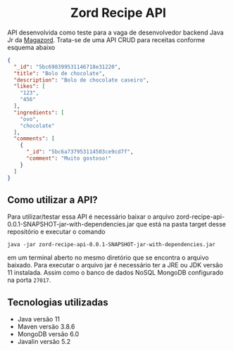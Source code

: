 <h1 align="center"><b>Zord Recipe API</b></h1>

API desenvolvida como teste para a vaga de desenvolvedor backend Java Jr da <a href="https://www.magazord.com.br/">Magazord</a>. Trata-se de uma API CRUD para receitas conforme esquema abaixo

```json
{
  "_id": "5bc698399531146718e31220",
  "title": "Bolo de chocolate",
  "description": "Bolo de chocolate caseiro",
  "likes": [
    "123",
    "456"
  ],
  "ingredients": [
    "ovo",
    "chocolate"
  ],
  "comments": [
    {
      "_id": "5bc6a737953114503ce9cd7f",
      "comment": "Muito gostoso!"
    }
  ]
}
```

<h2><b>Como utilizar a API?</b></h2>

Para utilizar/testar essa API é necessário baixar o arquivo zord-recipe-api-0.0.1-SNAPSHOT-jar-with-dependencies.jar que está na pasta target desse repositório e executar o comando

```
java -jar zord-recipe-api-0.0.1-SNAPSHOT-jar-with-dependencies.jar
```

em um terminal aberto no mesmo diretório que se encontra o arquivo baixado. Para executar o arquivo jar é necessário ter a JRE ou JDK versão 11 instalada. Assim como o banco de dados NoSQL MongoDB configurado na porta `27017`.

<!--
<h2><b>Endpoints Implementados</b></h2>

<h3>POST /recipe/</h3>

Endpoint utilizado para cadastrar uma nova receita. Recebe o seguinte request body

```json
{
  "title": "Bolo de chocolate",
  "description": "Bolo de chocolate caseiro",
  "ingredients": [
    "ovo",
    "chocolate"
  ]
}
```
E retorna um response body com o objeto criado com o `id` gerado, como exemplo abaixo

```json
{
  "id": "5bc698399531146718e31220",
  "title": "Bolo de chocolate",
  "description": "Bolo de chocolate caseiro",
  "ingredients": [
    "ovo",
    "chocolate"
  ]
}
```

<h3>GET /recipe/</h3>

<h3>GET /recipe/ingredient</h3>

<h3>GET /recipe/search</h3>

<h3>GET /recipe/search</h3>

<h3>GET /recipe/{id}</h3>

<h3>PUT /recipe/{id}</h3>

<h3>DELETE /recipe/{id}</h3>

<h3>POST /recipe/{id}/like</h3>

<h3>DELETE /recipe/{id}/like/{userId}</h3>

<h3>POST /recipe/{id}/comment</h3>

<h3>PUT /recipe/{id}/comment/{commentId}</h3>

<h3>DELETE /recipe/{id}/comment/{commentId}</h3>
-->

<h2><b>Tecnologias utilizadas</b></h2>

<ul>
    <li>Java versão 11</li>
    <li>Maven versão 3.8.6</li>
    <li>MongoDB versão 6.0</li>
    <li>Javalin versão 5.2</li>
</ul>